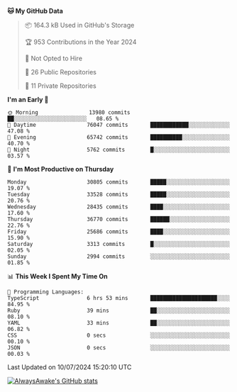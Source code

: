 <!--START_SECTION:waka-->
**🐱 My GitHub Data** 

> 📦 164.3 kB Used in GitHub's Storage 
 > 
> 🏆 953 Contributions in the Year 2024
 > 
> 🚫 Not Opted to Hire
 > 
> 📜 26 Public Repositories 
 > 
> 🔑 11 Private Repositories 
 > 
**I'm an Early 🐤** 

```text
🌞 Morning                13980 commits       ██░░░░░░░░░░░░░░░░░░░░░░░   08.65 % 
🌆 Daytime                76047 commits       ████████████░░░░░░░░░░░░░   47.08 % 
🌃 Evening                65742 commits       ██████████░░░░░░░░░░░░░░░   40.70 % 
🌙 Night                  5762 commits        █░░░░░░░░░░░░░░░░░░░░░░░░   03.57 % 
```
📅 **I'm Most Productive on Thursday** 

```text
Monday                   30805 commits       █████░░░░░░░░░░░░░░░░░░░░   19.07 % 
Tuesday                  33528 commits       █████░░░░░░░░░░░░░░░░░░░░   20.76 % 
Wednesday                28435 commits       ████░░░░░░░░░░░░░░░░░░░░░   17.60 % 
Thursday                 36770 commits       ██████░░░░░░░░░░░░░░░░░░░   22.76 % 
Friday                   25686 commits       ████░░░░░░░░░░░░░░░░░░░░░   15.90 % 
Saturday                 3313 commits        █░░░░░░░░░░░░░░░░░░░░░░░░   02.05 % 
Sunday                   2994 commits        ░░░░░░░░░░░░░░░░░░░░░░░░░   01.85 % 
```


📊 **This Week I Spent My Time On** 

```text
💬 Programming Languages: 
TypeScript               6 hrs 53 mins       █████████████████████░░░░   84.95 % 
Ruby                     39 mins             ██░░░░░░░░░░░░░░░░░░░░░░░   08.10 % 
YAML                     33 mins             ██░░░░░░░░░░░░░░░░░░░░░░░   06.82 % 
CSS                      0 secs              ░░░░░░░░░░░░░░░░░░░░░░░░░   00.10 % 
JSON                     0 secs              ░░░░░░░░░░░░░░░░░░░░░░░░░   00.03 % 
```


 Last Updated on 10/07/2024 15:20:10 UTC
<!--END_SECTION:waka-->

[![AlwaysAwake's GitHub stats](https://github-readme-stats.vercel.app/api?username=AlwaysAwake&show_icons=true&theme=github_dark&count_private=true)](https://github.com/AlwaysAwake/AlwaysAwake)
